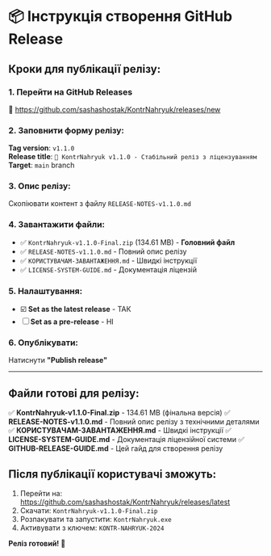 # 📦 Інструкція створення GitHub Release

## Кроки для публікації релізу:

### 1. Перейти на GitHub Releases
🔗 https://github.com/sashashostak/KontrNahryuk/releases/new

### 2. Заповнити форму релізу:

**Tag version**: `v1.1.0`  
**Release title**: `🎯 KontrNahryuk v1.1.0 - Стабільний реліз з ліцензуванням`  
**Target**: `main` branch

### 3. Опис релізу:
Скопіювати контент з файлу `RELEASE-NOTES-v1.1.0.md`

### 4. Завантажити файли:
- ✅ `KontrNahryuk-v1.1.0-Final.zip` (134.61 MB) - **Головний файл**
- ✅ `RELEASE-NOTES-v1.1.0.md` - Повний опис релізу
- ✅ `КОРИСТУВАЧАМ-ЗАВАНТАЖЕННЯ.md` - Швидкі інструкції
- ✅ `LICENSE-SYSTEM-GUIDE.md` - Документація ліцензій

### 5. Налаштування:
- ☑️ **Set as the latest release** - ТАК
- ☐ **Set as a pre-release** - НІ  

### 6. Опублікувати:
Натиснути **"Publish release"**

---

## Файли готові для релізу:

✅ **KontrNahryuk-v1.1.0-Final.zip** - 134.61 MB (фінальна версія)
✅ **RELEASE-NOTES-v1.1.0.md** - Повний опис релізу з технічними деталями
✅ **КОРИСТУВАЧАМ-ЗАВАНТАЖЕННЯ.md** - Швидкі інструкції
✅ **LICENSE-SYSTEM-GUIDE.md** - Документація ліцензійної системи
✅ **GITHUB-RELEASE-GUIDE.md** - Цей гайд для створення релізу  

## Після публікації користувачі зможуть:

1. Перейти на: https://github.com/sashashostak/KontrNahryuk/releases/latest
2. Скачати: `KontrNahryuk-v1.1.0-Final.zip`
3. Розпакувати та запустити: `KontrNahryuk.exe`
4. Активувати з ключем: `KONTR-NAHRYUK-2024`

**Реліз готовий! 🚀**